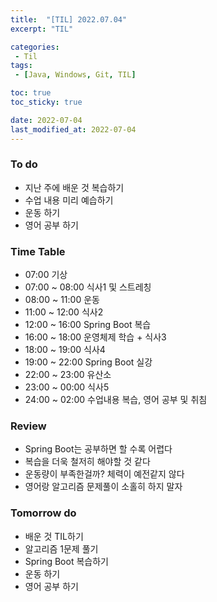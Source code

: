 ```yaml
---
title:  "[TIL] 2022.07.04"
excerpt: "TIL"

categories:
 - Til
tags:
 - [Java, Windows, Git, TIL]

toc: true
toc_sticky: true

date: 2022-07-04
last_modified_at: 2022-07-04 
---
```



### To do
- 지난 주에 배운 것 복습하기
- 수업 내용 미리 예습하기
- 운동 하기
- 영어 공부 하기   


### Time Table
- 07:00 기상
- 07:00 ~ 08:00 식사1 및 스트레칭
- 08:00 ~ 11:00 운동
- 11:00 ~ 12:00 식사2
- 12:00 ~ 16:00 Spring Boot 복습
- 16:00 ~ 18:00 운영체제 학습 + 식사3
- 18:00 ~ 19:00 식사4
- 19:00 ~ 22:00 Spring Boot 실강
- 22:00 ~ 23:00 유산소
- 23:00 ~ 00:00 식사5
- 24:00 ~ 02:00 수업내용 복습, 영어 공부 및 취침                   


### Review
- Spring Boot는 공부하면 할 수록 어렵다
- 복습을 더욱 철저히 해야할 것 같다
- 운동량이 부족한걸까? 체력이 예전같지 않다    
- 영어랑 알고리즘 문제풀이 소홀히 하지 말자             
 


### Tomorrow do
- 배운 것 TIL하기
- 알고리즘 1문제 풀기
- Spring Boot 복습하기
- 운동 하기
- 영어 공부 하기
